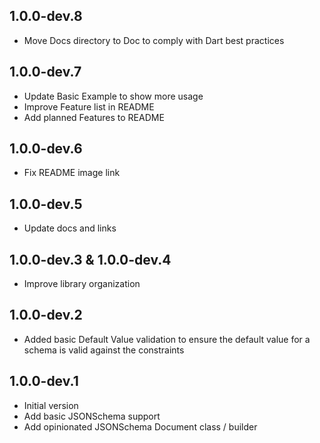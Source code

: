 ## 1.0.0-dev.8

- Move Docs directory to Doc to comply with Dart best practices

## 1.0.0-dev.7

- Update Basic Example to show more usage
- Improve Feature list in README
- Add planned Features to README

## 1.0.0-dev.6

- Fix README image link

## 1.0.0-dev.5

- Update docs and links

## 1.0.0-dev.3 & 1.0.0-dev.4

- Improve library organization

## 1.0.0-dev.2

- Added basic Default Value validation to ensure the default value for a schema is valid against the constraints

## 1.0.0-dev.1

- Initial version
- Add basic JSONSchema support
- Add opinionated JSONSchema Document class / builder
